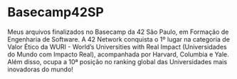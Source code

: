 # Basecamp42SP
Meus arquivos finalizados no Basecamp da 42 São Paulo, em Formação de Engenharia de Software. A 42 Network conquista o 1º lugar na categoria de Valor Ético da WURI - World’s Universities with Real Impact (Universidades do Mundo com Impacto Real), acompanhada por Harvard, Columbia e Yale.  Além disso, ocupa a 10ª posição no ranking global das Universidades mais inovadoras do mundo!
